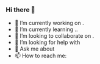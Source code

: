 ### Hi there 👋
- 🔭 I’m currently working on .
- 🌱 I’m currently learning ..
- 👯 I’m looking to collaborate on .
- 🤔 I’m looking for help with 
- 💬 Ask me about 
- 📫 How to reach me:

